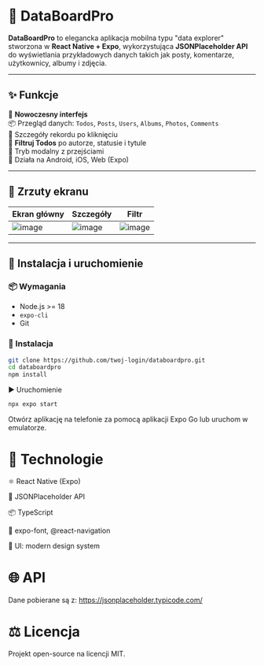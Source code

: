 # 🪪 DataBoardPro

**DataBoardPro** to elegancka aplikacja mobilna typu "data explorer" stworzona w **React Native + Expo**, wykorzystująca **JSONPlaceholder API** do wyświetlania przykładowych danych takich jak posty, komentarze, użytkownicy, albumy i zdjęcia.

---

## ✨ Funkcje

🎨 **Nowoczesny interfejs**  
📦 Przegląd danych: `Todos`, `Posts`, `Users`, `Albums`, `Photos`, `Comments`  
🧠 Szczegóły rekordu po kliknięciu  
🔎 **Filtruj Todos** po autorze, statusie i tytule  
🌙 Tryb modalny z przejściami  
🚀 Działa na Android, iOS, Web (Expo)

---

## 📸 Zrzuty ekranu

| Ekran główny | Szczegóły | Filtr |
|-------------|-----------|--------|
| ![image](https://github.com/user-attachments/assets/117abe15-e345-4185-b6ab-36d2d7d6974e)| ![image](https://github.com/user-attachments/assets/9a7f6040-5d5b-4d12-8409-66569a22f68b) | ![image](https://github.com/user-attachments/assets/3376dbc4-a836-4378-ac31-ba0b3ffbed33) |

---

## 🚀 Instalacja i uruchomienie

### 📦 Wymagania

- Node.js >= 18
- `expo-cli`
- Git

### 🔧 Instalacja

```bash
git clone https://github.com/twoj-login/databoardpro.git
cd databoardpro
npm install
```

▶️ Uruchomienie
```bash
npx expo start
```
Otwórz aplikację na telefonie za pomocą aplikacji Expo Go lub uruchom w emulatorze.

# 🧠 Technologie
⚛️ React Native (Expo)

📡 JSONPlaceholder API

📦 TypeScript

💅 expo-font,  @react-navigation

🎨 UI:  modern design system

# 🌐 API
Dane pobierane są z:
https://jsonplaceholder.typicode.com/

# ⚖️ Licencja
Projekt open-source na licencji MIT.

